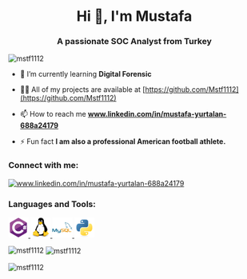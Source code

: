 <h1 align="center">Hi 👋, I'm Mustafa</h1>
<h3 align="center">A passionate SOC Analyst from Turkey</h3>

<p align="left"> <img src="https://komarev.com/ghpvc/?username=mstf1112&label=Profile%20views&color=0e75b6&style=flat" alt="mstf1112" /> </p>

- 🌱 I’m currently learning **Digital Forensic**

- 👨‍💻 All of my projects are available at [https://github.com/Mstf1112](https://github.com/Mstf1112)

- 📫 How to reach me **www.linkedin.com/in/mustafa-yurtalan-688a24179**

- ⚡ Fun fact **I am also a professional American football athlete.**

<h3 align="left">Connect with me:</h3>
<p align="left">
<a href="https://linkedin.com/in/www.linkedin.com/in/mustafa-yurtalan-688a24179" target="blank"><img align="center" src="https://raw.githubusercontent.com/rahuldkjain/github-profile-readme-generator/master/src/images/icons/Social/linked-in-alt.svg" alt="www.linkedin.com/in/mustafa-yurtalan-688a24179" height="30" width="40" /></a>
</p>

<h3 align="left">Languages and Tools:</h3>
<p align="left"> <a href="https://www.w3schools.com/cs/" target="_blank" rel="noreferrer"> <img src="https://raw.githubusercontent.com/devicons/devicon/master/icons/csharp/csharp-original.svg" alt="csharp" width="40" height="40"/> </a> <a href="https://www.linux.org/" target="_blank" rel="noreferrer"> <img src="https://raw.githubusercontent.com/devicons/devicon/master/icons/linux/linux-original.svg" alt="linux" width="40" height="40"/> </a> <a href="https://www.mysql.com/" target="_blank" rel="noreferrer"> <img src="https://raw.githubusercontent.com/devicons/devicon/master/icons/mysql/mysql-original-wordmark.svg" alt="mysql" width="40" height="40"/> </a> <a href="https://www.python.org" target="_blank" rel="noreferrer"> <img src="https://raw.githubusercontent.com/devicons/devicon/master/icons/python/python-original.svg" alt="python" width="40" height="40"/> </a> </p>

<p><img align="left" src="https://github-readme-stats.vercel.app/api/top-langs?username=mstf1112&show_icons=true&locale=en&layout=compact" alt="mstf1112" /></p>

<p>&nbsp;<img align="center" src="https://github-readme-stats.vercel.app/api?username=mstf1112&show_icons=true&locale=en" alt="mstf1112" /></p>

<p><img align="center" src="https://github-readme-streak-stats.herokuapp.com/?user=mstf1112&" alt="mstf1112" /></p>
